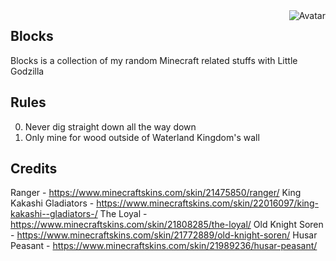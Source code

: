 <img align="right" src="https://raw.github.com/cliffano/blocks/master/avatar.jpg" alt="Avatar"/>

Blocks
------

Blocks is a collection of my random Minecraft related stuffs with Little Godzilla

Rules
-----

0. Never dig straight down all the way down
1. Only mine for wood outside of Waterland Kingdom's wall

Credits
-------

Ranger - https://www.minecraftskins.com/skin/21475850/ranger/
King Kakashi Gladiators - https://www.minecraftskins.com/skin/22016097/king-kakashi--gladiators-/
The Loyal - https://www.minecraftskins.com/skin/21808285/the-loyal/
Old Knight Soren - https://www.minecraftskins.com/skin/21772889/old-knight-soren/
Husar Peasant - https://www.minecraftskins.com/skin/21989236/husar-peasant/

